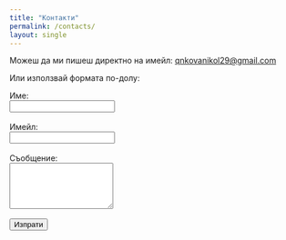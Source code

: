 ```yaml
---
title: "Контакти"
permalink: /contacts/
layout: single
---
```

Можеш да ми пишеш директно на имейл: [qnkovanikol29@gmail.com](mailto:qnkovanikol29@gmail.com)

Или използвай формата по-долу:

<form action="https://formspree.io/f/xnnvrgbg" method="POST">
  <label>Име:<br><input type="text" name="name" required></label><br><br>
  <label>Имейл:<br><input type="email" name="_replyto" required></label><br><br>
  <label>Съобщение:<br><textarea name="message" rows="5" required></textarea></label><br><br>
  <button type="submit">Изпрати</button>
</form>
